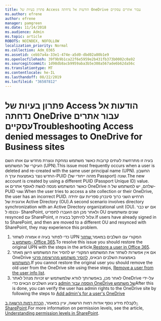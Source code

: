 ```yaml
---
title: פתרון בעיות של Access הודעות אל נדחתה OneDrive עבור אתרים עסקיים
ms.author: efrene
author: efrene
manager: pamgreen
ms.date: 11/14/2018
ms.audience: Admin
ms.topic: article
ROBOTS: NOINDEX, NOFOLLOW
localization_priority: Normal
ms.collection: Adm_O365
ms.assetid: cebb7a4a-33e1-474e-a5d0-dbd02a80b1e9
ms.openlocfilehash: 39f9b9b1ca22f6e5959e2b431fb373b0002c0a92
ms.sourcegitcommit: 1d98db8acb9959aba3b5e308a567ade6b62da56c
ms.translationtype: MT
ms.contentlocale: he-IL
ms.lasthandoff: 08/22/2019
ms.locfileid: "36507812"
---
```

# <a name="troubleshooting-access-denied-messages-to-onedrive-for-business-sites"></a><span data-ttu-id="6c462-102">פתרון בעיות של Access הודעות אל נדחתה OneDrive עבור אתרים עסקיים</span><span class="sxs-lookup"><span data-stu-id="6c462-102">Troubleshooting Access denied messages to OneDrive for Business sites</span></span>

<span data-ttu-id="6c462-103">בעיה זו מתרחשת לעתים קרובות כאשר משתמש נמחקת ונוצרת מחדש עם אותו השם העיקרי של המשתמש (UPN).</span><span class="sxs-lookup"><span data-stu-id="6c462-103">This issue most frequently occurs when a user is deleted and re-created with the same user principal name (UPN).</span></span> <span data-ttu-id="6c462-104">החשבון החדש נוצר באמצעות ערך ה-PUID (מזהה ייחודי של Passport) שונה.</span><span class="sxs-lookup"><span data-stu-id="6c462-104">The new account is created by using a different PUID (Passport Unique ID) value.</span></span> <span data-ttu-id="6c462-105">כאשר המשתמש מנסה לגשת לאוסף אתרים או OneDrive שלהם, יש למשתמש של ה-PUID שגוי.</span><span class="sxs-lookup"><span data-stu-id="6c462-105">When the user tries to access a site collection or their OneDrive, the user has an incorrect PUID.</span></span> <span data-ttu-id="6c462-106">תרחיש השני כרוך סינכרון ספריות עם יחידה ארגונית של Active Directory (OU).</span><span class="sxs-lookup"><span data-stu-id="6c462-106">A second scenario involves directory synchronization with an Active Directory organizational unit (OU).</span></span> <span data-ttu-id="6c462-107">אם יש כבר נכנסו ל- SharePoint, ולאחר מכן הם הועברו לתפריט OU שונים ומשתמשים resynced עם SharePoint, עלול להיתקל בבעיה זו.</span><span class="sxs-lookup"><span data-stu-id="6c462-107">If users have already signed in to SharePoint, and then are moved to a different OU and resynced with SharePoint, they may experience this problem.</span></span>

1. <span data-ttu-id="6c462-108">כדי לפתור בעיה זו אמורה לשחזר UPN המקורי עם השלבים במאמר,[שחזור משתמש ב- Office 365](https://docs.microsoft.com/office365/admin/add-users/restore-user?view=o365-worldwide).</span><span class="sxs-lookup"><span data-stu-id="6c462-108">To resolve this issue you should restore the original UPN with the steps in the article,[Restore a user in Office 365](https://docs.microsoft.com/office365/admin/add-users/restore-user?view=o365-worldwide).</span></span>
2. <span data-ttu-id="6c462-109">אם אין אפשרות לשחזר את המשתמש המקורי יש להסיר את המשתמש הישן מאתר OneDrive באמצעות השלבים הבאים, [להסיר משתמש מהרשימה פרטי המשתמש]().</span><span class="sxs-lookup"><span data-stu-id="6c462-109">If you cannot restore the original user you should remove the old user from the OneDrive site using these steps, [Remove a user from the user info list]().</span></span> 
3. <span data-ttu-id="6c462-110">לאחר מכן, באפשרותך לוודא שלמשתמש יש זכויות מנהל לאתר OneDrive על-ידי ביצוע השלבים הבאים כדי [admin הוספה עבור OneDrive של משתמש](https://docs.microsoft.com/sharepoint/manage-user-profiles?redirectSourcePath=%252fen-us%252farticle%252fmanage-user-profiles-in-the-sharepoint-admin-center-494bec9c-6654-41f0-920f-f7f937ea9723#add-and-remove-admins-for-a-users-onedrive)</span><span class="sxs-lookup"><span data-stu-id="6c462-110">After this is done, you can verify the user has admin rights to the OneDrive site by following the steps to [Add admin's for a user's OneDrive](https://docs.microsoft.com/sharepoint/manage-user-profiles?redirectSourcePath=%252fen-us%252farticle%252fmanage-user-profiles-in-the-sharepoint-admin-center-494bec9c-6654-41f0-920f-f7f937ea9723#add-and-remove-admins-for-a-users-onedrive)</span></span>

<span data-ttu-id="6c462-111">לקבלת מידע נוסף אודות רמות הרשאה, עיין במאמר, [הכרת רמות הרשאה ב- SharePoint](https://docs.microsoft.com/sharepoint/understanding-permission-levels).</span><span class="sxs-lookup"><span data-stu-id="6c462-111">For more information on permission levels, see the article, [Understanding permission levels in SharePoint](https://docs.microsoft.com/sharepoint/understanding-permission-levels).</span></span>
